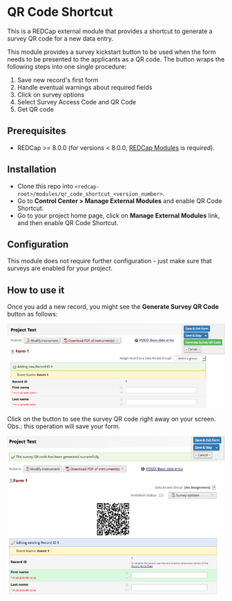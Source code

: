 # QR Code Shortcut
This is a REDCap external module that provides a shortcut to generate a survey QR code for a new data entry.

This module provides a survey kickstart button to be used when the form needs to be presented to the applicants as a QR code. The button wraps the following steps into one single procedure:

1. Save new record's first form
1. Handle eventual warnings about required fields
1. Click on survey options
1. Select Survey Access Code and QR Code
1. Get QR code

## Prerequisites
- REDCap >= 8.0.0 (for versions < 8.0.0, [REDCap Modules](https://github.com/vanderbilt/redcap-external-modules) is required).

## Installation
- Clone this repo into `<redcap-root>/modules/qr_code_shortcut_<version_number>`.
- Go to **Control Center > Manage External Modules** and enable QR Code Shortcut.
- Go to your project home page, click on **Manage External Modules** link, and then enable QR Code Shortcut.

## Configuration
This module does not require further configuration - just make sure that surveys are enabled for your project.

## How to use it
Once you add a new record, you might see the **Generate Survey QR Code** button as follows:

![Generate QR code button](img/qr_code_button.png)

Click on the button to see the survey QR code right away on your screen. Obs.: this operation will save your form.

![QR code image](img/qr_code_image.png)
